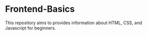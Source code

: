 # Frontend-Basics
This repository aims to provides information about HTML, CSS, and Javascript for beginners.

